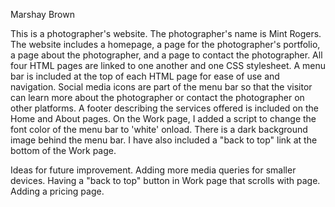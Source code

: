 Marshay Brown

This is a photographer's website. The photographer's name is Mint Rogers. 
The website includes a homepage, a page for the photographer's portfolio, a page about the photographer, and a page to contact the photographer. All four HTML pages are linked to one another and one CSS stylesheet. 
A menu bar is included at the top of each HTML page for ease of use and navigation. Social media icons are part of the menu bar so that the visitor can learn more about the photographer or contact the photographer on other platforms. 
A footer describing the services offered is included on the Home and About pages. 
On the Work page, I added a script to change the font color of the menu bar to 'white' onload. There is a dark background image behind the menu bar. 
I have also included a "back to top" link at the bottom of the Work page.

Ideas for future improvement.
Adding more media queries for smaller devices. 
Having a "back to top" button in Work page that scrolls with page. 
Adding a pricing page. 